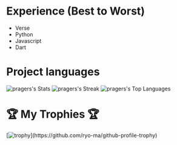 # Experience (Best to Worst)
- Verse
- Python
- Javascript
- Dart

# Project languages
![pragers's Stats](https://github-readme-stats.vercel.app/api?username=pragers&theme=tokyonight&show_icons=true&hide_border=false&count_private=true&card_width=300)
![pragers's Streak](https://github-readme-streak-stats.herokuapp.com/?user=pragers&theme=tokyonight&hide_border=false&card_width=300)
![pragers's Top Languages](https://github-readme-stats.vercel.app/api/top-langs/?username=pragers&theme=tokyonight&show_icons=true&hide_border=false&layout=compact)


# 🏆 My Trophies 🏆
[![trophy](https://github-profile-trophy.vercel.app/?username=pragers&theme=darkhub&rank=-?)](https://github.com/ryo-ma/github-profile-trophy)
